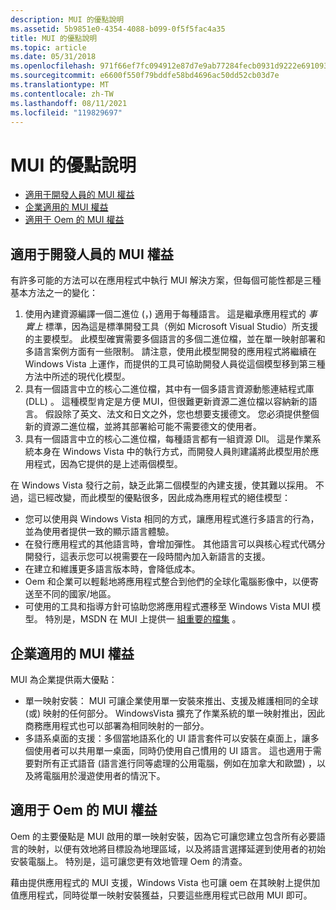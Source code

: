 ```yaml
---
description: MUI 的優點說明
ms.assetid: 5b9851e0-4354-4088-b099-0f5f5fac4a35
title: MUI 的優點說明
ms.topic: article
ms.date: 05/31/2018
ms.openlocfilehash: 971f66ef7fc094912e87d7e9ab77284fecb0931d9222e6910931b281b6308286
ms.sourcegitcommit: e6600f550f79bddfe58bd4696ac50dd52cb03d7e
ms.translationtype: MT
ms.contentlocale: zh-TW
ms.lasthandoff: 08/11/2021
ms.locfileid: "119829697"
---
```

# <a name="benefits-of-mui-explained"></a>MUI 的優點說明

-   [適用于開發人員的 MUI 權益](#mui-benefits-for-developers)
-   [企業適用的 MUI 權益](#mui-benefits-for-enterprises)
-   [適用于 Oem 的 MUI 權益](#mui-benefits-for-oems)

## <a name="mui-benefits-for-developers"></a>適用于開發人員的 MUI 權益

有許多可能的方法可以在應用程式中執行 MUI 解決方案，但每個可能性都是三種基本方法之一的變化：

1.  使用內建資源編譯一個二進位 (，) 適用于每種語言。 這是繼承應用程式的 *事實上* 標準，因為這是標準開發工具（例如 Microsoft Visual Studio）所支援的主要模型。 此模型確實需要多個語言的多個二進位檔，並在單一映射部署和多語言案例方面有一些限制。 請注意，使用此模型開發的應用程式將繼續在 Windows Vista 上運作，而提供的工具可協助開發人員從這個模型移到第三種方法中所述的現代化模型。
2.  具有一個語言中立的核心二進位檔，其中有一個多語言資源動態連結程式庫 (DLL) 。 這種模型肯定是方便 MUI，但很難更新資源二進位檔以容納新的語言。 假設除了英文、法文和日文之外，您也想要支援德文。 您必須提供整個新的資源二進位檔，並將其部署給可能不需要德文的使用者。
3.  具有一個語言中立的核心二進位檔，每種語言都有一組資源 Dll。 這是作業系統本身在 Windows Vista 中的執行方式，而開發人員則建議將此模型用於應用程式，因為它提供的是上述兩個模型。

在 Windows Vista 發行之前，缺乏此第二個模型的內建支援，使其難以採用。 不過，這已經改變，而此模型的優點很多，因此成為應用程式的絕佳模型：

-   您可以使用與 Windows Vista 相同的方式，讓應用程式進行多語言的行為，並為使用者提供一致的顯示語言體驗。
-   在發行應用程式的其他語言時，會增加彈性。 其他語言可以與核心程式代碼分開發行，這表示您可以視需要在一段時間內加入新語言的支援。
-   在建立和維護更多語言版本時，會降低成本。
-   Oem 和企業可以輕鬆地將應用程式整合到他們的全球化電腦影像中，以便寄送至不同的國家/地區。
-   可使用的工具和指導方針可協助您將應用程式遷移至 Windows Vista MUI 模型。 特別是，MSDN 在 MUI 上提供一 [組重要的檔集](multilingual-user-interface.md) 。

## <a name="mui-benefits-for-enterprises"></a>企業適用的 MUI 權益

MUI 為企業提供兩大優點：

-   單一映射安裝： MUI 可讓企業使用單一安裝來推出、支援及維護相同的全球 (或) 映射的任何部分。 WindowsVista 擴充了作業系統的單一映射推出，因此商務應用程式也可以部署為相同映射的一部分。
-   多語系桌面的支援：多個當地語系化的 UI 語言套件可以安裝在桌面上，讓多個使用者可以共用單一桌面，同時仍使用自己慣用的 UI 語言。 這也適用于需要對所有正式語音 (語言進行同等處理的公用電腦，例如在加拿大和歐盟) ，以及將電腦用於漫遊使用者的情況下。

## <a name="mui-benefits-for-oems"></a>適用于 Oem 的 MUI 權益

Oem 的主要優點是 MUI 啟用的單一映射安裝，因為它可讓您建立包含所有必要語言的映射，以便有效地將目標設為地理區域，以及將語言選擇延遲到使用者的初始安裝電腦上。 特別是，這可讓您更有效地管理 Oem 的清查。

藉由提供應用程式的 MUI 支援，Windows Vista 也可讓 oem 在其映射上提供加值應用程式，同時從單一映射安裝獲益，只要這些應用程式已啟用 MUI 即可。

 

 



